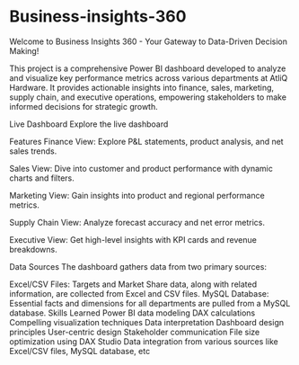 # Business-insights-360

Welcome to Business Insights 360 - Your Gateway to Data-Driven Decision Making!

This project is a comprehensive Power BI dashboard developed to analyze and visualize key performance metrics across various departments at AtliQ Hardware. It provides actionable insights into finance, sales, marketing, supply chain, and executive operations, empowering stakeholders to make informed decisions for strategic growth.

Live Dashboard
Explore the live dashboard 

Features
Finance View: Explore P&L statements, product analysis, and net sales trends.

Sales View: Dive into customer and product performance with dynamic charts and filters.

Marketing View: Gain insights into product and regional performance metrics.

Supply Chain View: Analyze forecast accuracy and net error metrics.

Executive View: Get high-level insights with KPI cards and revenue breakdowns.

Data Sources
The dashboard gathers data from two primary sources:

Excel/CSV Files: Targets and Market Share data, along with related information, are collected from Excel and CSV files.
MySQL Database: Essential facts and dimensions for all departments are pulled from a MySQL database.
Skills Learned
Power BI data modeling
DAX calculations
Compelling visualization techniques
Data interpretation
Dashboard design principles
User-centric design
Stakeholder communication
File size optimization using DAX Studio
Data integration from various sources like Excel/CSV files, MySQL database, etc
